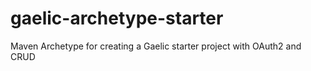 gaelic-archetype-starter
========================

Maven Archetype for creating a Gaelic starter project with OAuth2 and CRUD
